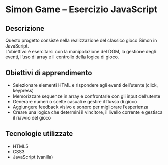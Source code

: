 # Simon Game – Esercizio JavaScript

## Descrizione  
Questo progetto consiste nella realizzazione del classico gioco Simon in JavaScript.  
L’obiettivo è esercitarsi con la manipolazione del DOM, la gestione degli eventi, l’uso di array e il controllo della logica di gioco.

## Obiettivi di apprendimento  
- Selezionare elementi HTML e rispondere agli eventi dell’utente (click, keypress)  
- Memorizzare sequenze in array e confrontarle con gli input dell’utente  
- Generare numeri o scelte casuali e gestire il flusso di gioco  
- Aggiungere feedback visivo e sonoro per migliorare l’esperienza  
- Creare una logica che determini il vincitore, il livello corrente e gestisca il riavvio del gioco  

## Tecnologie utilizzate  
- HTML5  
- CSS3 
- JavaScript (vanilla)  
